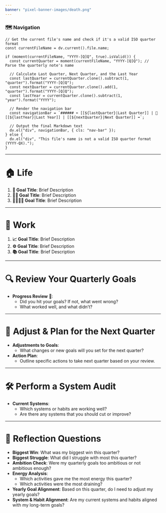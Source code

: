 ```yaml
---
banner: "pixel-banner-images/death.png"
---
```


### 🗺️ Navigation 
```dataviewjs
// Get the current file's name and check if it's a valid ISO quarter format
const currentFileName = dv.current().file.name;

if (moment(currentFileName, "YYYY-[Q]Q", true).isValid()) {
  const currentQuarter = moment(currentFileName, "YYYY-[Q]Q"); // Parse the quarterly note's name

  // Calculate Last Quarter, Next Quarter, and the Last Year
  const lastQuarter = currentQuarter.clone().subtract(1, "quarter").format("YYYY-[Q]Q");
  const nextQuarter = currentQuarter.clone().add(1, "quarter").format("YYYY-[Q]Q");
  const lastYear = currentQuarter.clone().subtract(1, "year").format("YYYY");

  // Render the navigation bar
  const navigationBar = `###### ⬅️ [[${lastQuarter}|Last Quarter]] | 📅 [[${lastYear}|Last Year]] | [[${nextQuarter}|Next Quarter]] ➡️`;

  // Output the final Markdown text
  dv.el("div", navigationBar, { cls: "nav-bar" });
} else {
  dv.el("div", "This file's name is not a valid ISO quarter format (YYYY-QX).");
}
```
---
# 🏠 Life 
1. **🌟 Goal Title**: Brief Description 
2. **🏋️‍♂️ Goal Title**: Brief Description 
3. **👨‍👩‍👧‍👦 Goal Title**: Brief Description 

---
# 💼 Work 
1. **📈 Goal Title**: Brief Description 
2. **⚙️ Goal Title**: Brief Description 
3. **📚 Goal Title**: Brief Description 

---
# 🔍 Review Your Quarterly Goals 
- **Progress Review** 🎯: 
  - Did you hit your goals? If not, what went wrong? 
  - What worked well, and what didn’t? 

---
# 🔄 Adjust & Plan for the Next Quarter 
- **Adjustments to Goals**: 
  - What changes or new goals will you set for the next quarter? 
- **Action Plan**: 
  - Outline specific actions to take next quarter based on your review. 

---
# 🛠️ Perform a System Audit 
- **Current Systems**: 
  - Which systems or habits are working well? 
  - Are there any systems that you should cut or improve? 

---
# 🌟 Reflection Questions 
- **Biggest Win**: What was my biggest win this quarter? 
- **Biggest Struggle**: What did I struggle with most this quarter? 
- **Ambition Check**: Were my quarterly goals too ambitious or not ambitious enough? 
- **Energy Analysis**: 
  - Which activities gave me the most energy this quarter? 
  - Which activities were the most draining? 
- **Yearly Goal Alignment**: Based on this quarter, do I need to adjust my yearly goals? 
- **System & Habit Alignment**: Are my current systems and habits aligned with my long-term goals? 